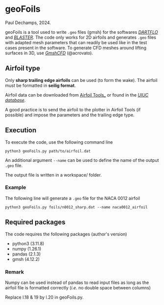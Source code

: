 # geoFoils
Paul Dechamps, 2024.

geoFoils is a tool used to write `.geo` files (gmsh) for the softwares [_DARTFLO_][dartflo-repo] and [_BLASTER_][blaster-repo].
The code only works for 2D airfoils and generates `.geo` files with adapted mesh parameters that can readily be used like in the test cases present in the software. To generate CFD meshes around lifting surfaces in 3D, use [_GmshCFD_][gmshcfd-repo] (@acrovato).

## Airfoil type

Only **sharp trailing edge airfoils** can be used (to form the wake). The airfoil must be formatted in **seilig format**.

Airfoil data can be downloaded from [Airfoil Tools_][airfoiltools-website] or found in the [_UIUC database_][uiuc-website].

A good practice is to send the airfoil to the plotter in Airfoil Tools (if possible) and impose the parameters and the trailing edge type.

## Execution

To execute the code, use the following command line 

`python3 geoFoils.py path/to/airfoil.dat`

An additional argument `--name` can be used to define the name of the output `.geo` file.

The output file is written in a workspace/ folder.

### Example

The following line will generate a `.geo` file for the NACA 0012 airfoil

`python3 geoFoils.py foils/n0012_sharp.dat --name naca0012_airfoil`


## Required packages

The code requires the following packages (author's version)
- python3 (3.11.8)
- numpy (1.26.1)
- pandas (2.1.3)
- gmsh (4.12.2)

### Remark

Numpy can be used instead of pandas to read input files as long as the airfoil file is formatted correctly (*i.e.* no double space between columns)

Replace l.18 & 19 by l.20 in geoFoils.py.




[blaster-repo]: https://gitlab.uliege.be/am-dept/blaster
[dartflo-repo]: https://gitlab.uliege.be/am-dept/dartflo
[gmshcfd-repo]: https://github.com/acrovato/gmshcfd
[airfoiltools-website]: http://airfoiltools.com/
[uiuc-website]: https://m-selig.ae.illinois.edu/ads/coord_database.html